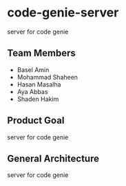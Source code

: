 # code-genie-server
server for code genie

## Team Members
- Basel Amin
- Mohammad Shaheen
- Hasan Masalha
- Aya Abbas
- Shaden Hakim
  
## Product Goal
server for code genie

## General Architecture
server for code genie

